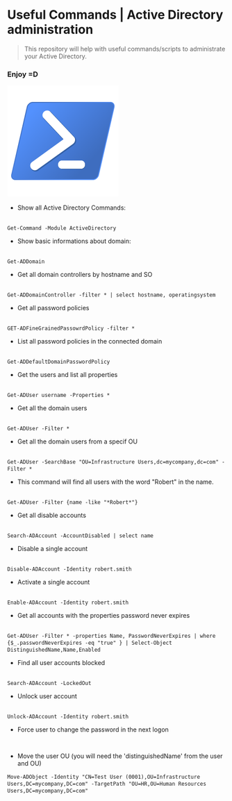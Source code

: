 # Useful Commands | Active Directory administration 
> This repository will help with useful commands/scripts to administrate your Active Directory.

### Enjoy =D

![Powershell](https://github.com/soaresgui99/powershell-codes-for-active-directory/blob/c2aa3f1b7b40d46cd2720467b3c9430c66757bf4/logo-powershell.png "Powershell")

- Show all Active Directory Commands: 
```

Get-Command -Module ActiveDirectory

```
- Show basic informations about domain:

```

Get-ADDomain

```
- Get all domain controllers by hostname and SO
```

Get-ADDomainController -filter * | select hostname, operatingsystem

```
- Get all password policies
```

GET-ADFineGrainedPassowrdPolicy -filter *

```
- List all password policies in the connected domain
```

Get-ADDefaultDomainPasswordPolicy

```
-   Get the users and list all properties
```

Get-ADUser username -Properties *

```
- Get all the domain users
```

Get-ADUser -Filter *

```
- Get all the domain users from a specif OU
```

Get-ADUser -SearchBase "OU=Infrastructure Users,dc=mycompany,dc=com" -Filter *

```
- This command will find all users with the word "Robert" in the name.
```

Get-ADUser -Filter {name -like "*Robert*"}

```
- Get all disable accounts
```

Search-ADAccount -AccountDisabled | select name

```
- Disable a single account 
```

Disable-ADAccount -Identity robert.smith

```
- Activate a single account
```

Enable-ADAccount -Identity robert.smith

```

- Get all accounts with the properties password never expires
```

Get-ADUser -Filter * -properties Name, PasswordNeverExpires | where {$_.passwordNeverExpires -eq "true" } | Select-Object DistinguishedName,Name,Enabled

```
- Find all user accounts blocked
```

Search-ADAccount -LockedOut

```
- Unlock user account
```

Unlock-ADAccount -Identity robert.smith

```
- Force user to change the password in the next logon
```


```
- Move the user OU (you will need the 'distinguishedName' from the user and OU) 
```
Move-ADObject -Identity "CN=Test User (0001),OU=Infrastructure Users,DC=mycompany,DC=com" -TargetPath "OU=HR,OU=Human Resources Users,DC=mycompany,DC=com"
```
